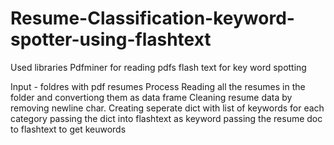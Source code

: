# Resume-Classification-keyword-spotter-using-flashtext
Used libraries
Pdfminer for reading pdfs
flash text for key word spotting

Input - foldres with pdf resumes
Process
  Reading all the resumes in the folder and convertiong them as data frame
  Cleaning resume data by removing newline char.
  Creating seperate dict with list of keywords for each category
  passing the dict into flashtext as keyword
  passing the resume doc to flashtext to get keuwords
  
  
